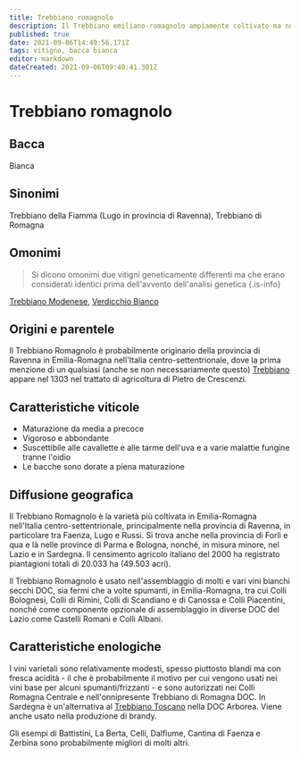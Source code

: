 ```yaml
---
title: Trebbiano romagnolo
description: Il Trebbiano emiliano-romagnolo ampiamente coltivato ma non particolarmente distinto.
published: true
date: 2021-09-06T14:49:56.171Z
tags: vitigno, bacca bianca
editor: markdown
dateCreated: 2021-09-06T09:40:41.301Z
---
```


# Trebbiano romagnolo

## Bacca
Bianca

## Sinonimi
Trebbiano della Fiamma (Lugo in provincia di Ravenna), Trebbiano di Romagna

## Omonimi
> Si dicono omonimi due vitigni geneticamente differenti ma che erano considerati identici prima dell'avvento dell'analisi genetica
{.is-info}

[Trebbiano Modenese](/vitigni/Italia/bacca-bianca/trebbiano-modenese), [Verdicchio Bianco](/vitigni/Italia/bacca-bianca/verdicchio-bianco)


## Origini e parentele
Il Trebbiano Romagnolo è probabilmente originario della provincia di Ravenna in Emilia-Romagna nell'Italia centro-settentrionale, dove la prima menzione di un qualsiasi (anche se non necessariamente questo) [Trebbiano](/vitigni/Italia/bacca-bianca/trebbiano) appare nel 1303 nel trattato di agricoltura di Pietro de Crescenzi.

## Caratteristiche viticole

- Maturazione da media a precoce
- Vigoroso e abbondante
- Suscettibile alle cavallette e alle tarme dell'uva e a varie malattie fungine tranne l'oidio
- Le bacche sono dorate a piena maturazione

## Diffusione geografica

Il Trebbiano Romagnolo è la varietà più coltivata in Emilia-Romagna nell'Italia centro-settentrionale, principalmente nella provincia di Ravenna, in particolare tra Faenza, Lugo e Russi. Si trova anche nella provincia di Forlì e qua e là nelle province di Parma e Bologna, nonché, in misura minore, nel Lazio e in Sardegna. Il censimento agricolo italiano del 2000 ha registrato piantagioni totali di 20.033 ha (49.503 acri).

Il Trebbiano Romagnolo è usato nell'assemblaggio di molti e vari vini bianchi secchi DOC, sia fermi che a volte spumanti, in Emilia-Romagna, tra cui Colli Bolognesi, Colli di Rimini, Colli di Scandiano e di Canossa e Colli Piacentini, nonché come componente opzionale di assemblaggio in diverse DOC del Lazio come Castelli Romani e Colli Albani. 

## Caratteristiche enologiche

I vini varietali sono relativamente modesti, spesso piuttosto blandi ma con fresca acidità - il che è probabilmente il motivo per cui vengono usati nei vini base per alcuni spumanti/frizzanti - e sono autorizzati nei Colli Romagna Centrale e nell'onnipresente Trebbiano di Romagna DOC. In Sardegna è un'alternativa al [Trebbiano Toscano](/vitigni/Italia/bacca-bianca/trebbiano-toscano) nella DOC Arborea. Viene anche usato nella produzione di brandy.

Gli esempi di Battistini, La Berta, Celli, Dalfiume, Cantina di Faenza e Zerbina sono probabilmente migliori di molti altri.


